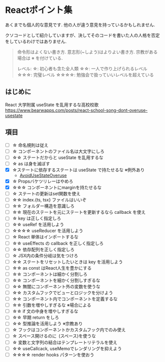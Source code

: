# Reactポイント集

あくまでも個人的な意見です. 他の人が違う意見を持っているかもしれません.

クソコードとして紹介していますが、決してそのコードを書いた人の人格を否定をしているわけではありません.

> 命令形はよくない書き方. 意志形(~しよう)はよりよい書き方.
> 宗教がある場合は ※ を付けている.
>
> レベル:
> ☆: 初心者も含た全人類
> ☆☆: 一人で作り上げられるレベル
> ☆☆☆: 完璧レベル
> ☆☆☆☆: 勉強会で扱っていいレベルを超えている

## はじめに

React 大学附属 useState を乱用するな高校校歌
https://www.bearwapps.com/posts/react-school-song-dont-overuse-usestate

## 項目

- [ ] ☆ 命名規則は従え
- [ ] ☆ コンポーネントのファイル名は大文字にしろ
- [ ] ☆☆ ステートだからと useState を乱用するな
- [ ] ☆ as は身を滅ぼす
- [x] ☆ステートに依存するステートは useState で持たせるな ※例外あり
  - [AvoidUseStateOveruse](./src/AvoidUseStateOveruse/)
- [x] ☆ Propsバケツリレーはやめろ
- [x] ☆☆☆ コンポーネントにmarginを持たせるな
- [ ] ☆ ステートの更新はset関数を使え
- [ ] ☆☆ index.{ts, tsx} ファイルはいいぞ
- [ ] ☆☆ フォルダー構造を意識しろ
- [ ] ☆☆ 現在のステートを元にステートを更新するなら callback を使え
- [ ] ☆ key は正しく指定しろ
- [ ] ☆☆ useRef を活用しよう
- [ ] ☆☆☆☆ useReducer を活用しよう
- [ ] ☆ React 単体はインポートするな
- [ ] ☆☆ useEffects の callback を正しく指定しろ
- [ ] ☆☆ 依存配列を正しく指定しろ
- [ ] ☆ JSX内の条件分岐は気をつけろ
- [ ] ☆☆ ステートをリセットしたいときは key を活用しよう
- [ ] ☆☆ as const はReact人生を豊かにする
- [ ] ☆☆ コンポーネントは細かく分割しろ
- [ ] ☆☆ コンポーネントを細かく分割しすぎるな
- [ ] ☆☆ 無闇にコンポーネント外の変数を使うな
- [ ] ☆☆ カスタムフックでビューとロジックを分けよう
- [ ] ☆☆ コンポーネント内でコンポーネントを定義するな
- [ ] ☆☆ 引数を増やしすぎるな ※場合による
- [ ] ☆☆ if 文の中身を増やしすぎるな
- [ ] ☆☆ 早期 return をしろ
- [ ] ☆☆ 型推論を活用しよう ※宗教あり
- [ ] ☆ フックはコンポーネントかカスタムフック内でのみ使え
- [ ] ☆ スペース開けるのに` `(スペース)を使うな
- [ ] ☆ 変数と文字列の結合はテンプレートリテラルを使え
- [ ] ☆☆ useCallcack, useMemoでレンダリングを抑えよう
- [ ] ☆☆☆☆ render hooks パターンを使おう
